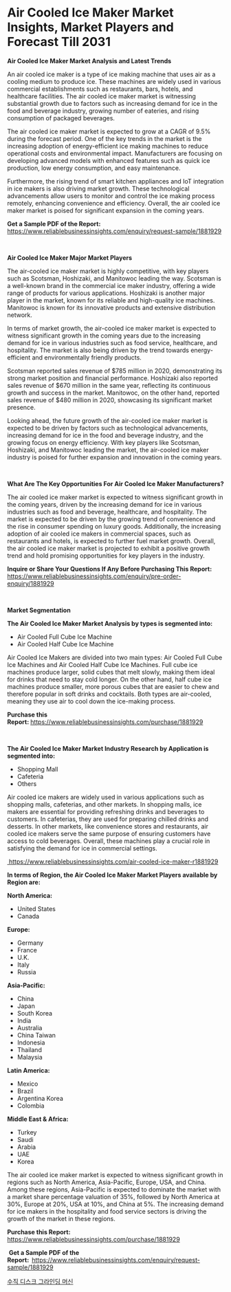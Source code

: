 <p><h1>Air Cooled Ice Maker Market Insights, Market Players and Forecast Till 2031</h1></p><p><strong>Air Cooled Ice Maker Market Analysis and Latest Trends</strong></p>
<p><p>An air cooled ice maker is a type of ice making machine that uses air as a cooling medium to produce ice. These machines are widely used in various commercial establishments such as restaurants, bars, hotels, and healthcare facilities. The air cooled ice maker market is witnessing substantial growth due to factors such as increasing demand for ice in the food and beverage industry, growing number of eateries, and rising consumption of packaged beverages.</p><p>The air cooled ice maker market is expected to grow at a CAGR of 9.5% during the forecast period. One of the key trends in the market is the increasing adoption of energy-efficient ice making machines to reduce operational costs and environmental impact. Manufacturers are focusing on developing advanced models with enhanced features such as quick ice production, low energy consumption, and easy maintenance.</p><p>Furthermore, the rising trend of smart kitchen appliances and IoT integration in ice makers is also driving market growth. These technological advancements allow users to monitor and control the ice making process remotely, enhancing convenience and efficiency. Overall, the air cooled ice maker market is poised for significant expansion in the coming years.</p></p>
<p><strong>Get a Sample PDF of the Report:&nbsp;</strong> <a href="https://www.reliablebusinessinsights.com/enquiry/request-sample/1881929">https://www.reliablebusinessinsights.com/enquiry/request-sample/1881929</a></p>
<p>&nbsp;</p>
<p><strong>Air Cooled Ice Maker Major Market Players</strong></p>
<p><p>The air-cooled ice maker market is highly competitive, with key players such as Scotsman, Hoshizaki, and Manitowoc leading the way. Scotsman is a well-known brand in the commercial ice maker industry, offering a wide range of products for various applications. Hoshizaki is another major player in the market, known for its reliable and high-quality ice machines. Manitowoc is known for its innovative products and extensive distribution network.</p><p>In terms of market growth, the air-cooled ice maker market is expected to witness significant growth in the coming years due to the increasing demand for ice in various industries such as food service, healthcare, and hospitality. The market is also being driven by the trend towards energy-efficient and environmentally friendly products.</p><p>Scotsman reported sales revenue of $785 million in 2020, demonstrating its strong market position and financial performance. Hoshizaki also reported sales revenue of $670 million in the same year, reflecting its continuous growth and success in the market. Manitowoc, on the other hand, reported sales revenue of $480 million in 2020, showcasing its significant market presence.</p><p>Looking ahead, the future growth of the air-cooled ice maker market is expected to be driven by factors such as technological advancements, increasing demand for ice in the food and beverage industry, and the growing focus on energy efficiency. With key players like Scotsman, Hoshizaki, and Manitowoc leading the market, the air-cooled ice maker industry is poised for further expansion and innovation in the coming years.</p></p>
<p>&nbsp;</p>
<p><strong>What Are The Key Opportunities For Air Cooled Ice Maker Manufacturers?</strong></p>
<p><p>The air cooled ice maker market is expected to witness significant growth in the coming years, driven by the increasing demand for ice in various industries such as food and beverage, healthcare, and hospitality. The market is expected to be driven by the growing trend of convenience and the rise in consumer spending on luxury goods. Additionally, the increasing adoption of air cooled ice makers in commercial spaces, such as restaurants and hotels, is expected to further fuel market growth. Overall, the air cooled ice maker market is projected to exhibit a positive growth trend and hold promising opportunities for key players in the industry.</p></p>
<p><strong>Inquire or Share Your Questions If Any Before Purchasing This Report:</strong> <a href="https://www.reliablebusinessinsights.com/enquiry/pre-order-enquiry/1881929">https://www.reliablebusinessinsights.com/enquiry/pre-order-enquiry/1881929</a></p>
<p>&nbsp;</p>
<p><strong>Market Segmentation</strong></p>
<p><strong>The Air Cooled Ice Maker Market Analysis by types is segmented into:</strong></p>
<p><ul><li>Air Cooled Full Cube Ice Machine</li><li>Air Cooled Half Cube Ice Machine</li></ul></p>
<p><p>Air Cooled Ice Makers are divided into two main types: Air Cooled Full Cube Ice Machines and Air Cooled Half Cube Ice Machines. Full cube ice machines produce larger, solid cubes that melt slowly, making them ideal for drinks that need to stay cold longer. On the other hand, half cube ice machines produce smaller, more porous cubes that are easier to chew and therefore popular in soft drinks and cocktails. Both types are air-cooled, meaning they use air to cool down the ice-making process.</p></p>
<p><strong>Purchase this Report:&nbsp;</strong><a href="https://www.reliablebusinessinsights.com/purchase/1881929">https://www.reliablebusinessinsights.com/purchase/1881929</a></p>
<p>&nbsp;</p>
<p><strong>The Air Cooled Ice Maker Market Industry Research by Application is segmented into:</strong></p>
<p><ul><li>Shopping Mall</li><li>Cafeteria</li><li>Others</li></ul></p>
<p><p>Air cooled ice makers are widely used in various applications such as shopping malls, cafeterias, and other markets. In shopping malls, ice makers are essential for providing refreshing drinks and beverages to customers. In cafeterias, they are used for preparing chilled drinks and desserts. In other markets, like convenience stores and restaurants, air cooled ice makers serve the same purpose of ensuring customers have access to cold beverages. Overall, these machines play a crucial role in satisfying the demand for ice in commercial settings.</p></p>
<p><a href="https://www.reliablebusinessinsights.com/air-cooled-ice-maker-r1881929">&nbsp;https://www.reliablebusinessinsights.com/air-cooled-ice-maker-r1881929</a></p>
<p><strong>In terms of Region, the Air Cooled Ice Maker Market Players available by Region are:</strong></p>
<p>
    <p> <strong> North America: </strong>
        <ul>
            <li>United States</li>
            <li>Canada</li>
        </ul>
        </p> 
    <p> <strong> Europe: </strong>
        <ul>
            <li>Germany</li>
            <li>France</li>
            <li>U.K.</li>
            <li>Italy</li>
            <li>Russia</li>
        </ul>
        </p> 
    <p> <strong> Asia-Pacific: </strong>
        <ul>
            <li>China</li>
            <li>Japan</li>
            <li>South Korea</li>
            <li>India</li>
            <li>Australia</li>
            <li>China Taiwan</li>
            <li>Indonesia</li>
            <li>Thailand</li>
            <li>Malaysia</li>
        </ul>
        </p> 
    <p> <strong> Latin America: </strong>
        <ul>
            <li>Mexico</li>
            <li>Brazil</li>
            <li>Argentina Korea</li>
            <li>Colombia</li>
        </ul>
        </p> 
    <p> <strong> Middle East & Africa: </strong>
        <ul>
            <li>Turkey</li>
            <li>Saudi</li>
            <li>Arabia</li>
            <li>UAE</li>
            <li>Korea</li>
        </ul>
    </p>
    </p>
<p><p>The air cooled ice maker market is expected to witness significant growth in regions such as North America, Asia-Pacific, Europe, USA, and China. Among these regions, Asia-Pacific is expected to dominate the market with a market share percentage valuation of 35%, followed by North America at 30%, Europe at 20%, USA at 10%, and China at 5%. The increasing demand for ice makers in the hospitality and food service sectors is driving the growth of the market in these regions.</p></p>
<p><strong>Purchase this Report: </strong><a href="https://www.reliablebusinessinsights.com/purchase/1881929">https://www.reliablebusinessinsights.com/purchase/1881929</a></p>
<p>&nbsp;<strong>Get a Sample PDF of the Report:&nbsp;&nbsp;</strong><a href="https://www.reliablebusinessinsights.com/enquiry/request-sample/1881929">https://www.reliablebusinessinsights.com/enquiry/request-sample/1881929</a></p>
<p><strong></strong></p>
<p><p><a href="https://github.com/romeshmittrochakma11/Market-Research-Report-List-1/blob/main/3827345173179.md">수직 디스크 그라인딩 머신</a></p></p>